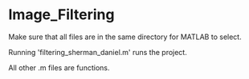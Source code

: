 # Image_Filtering
Make sure that all files are in the same directory for MATLAB to select.

Running 'filtering_sherman_daniel.m' runs the project.

All other .m files are functions.
